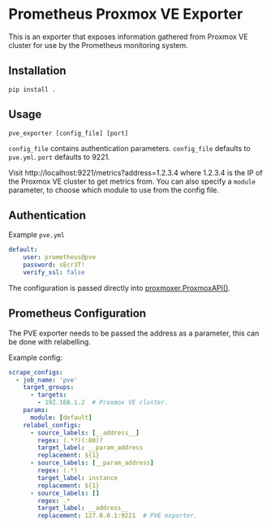 # Prometheus Proxmox VE Exporter

This is an exporter that exposes information gathered from Proxmox VE cluster
for use by the Prometheus monitoring system.

## Installation

```Shell
pip install .
```

## Usage

```
pve_exporter [config_file] [port]
```

`config_file` contains authentication parameters.
`config_file` defaults to `pve.yml`. `port` defaults to 9221.

Visit http://localhost:9221/metrics?address=1.2.3.4 where 1.2.3.4 is the IP of the
Proxmox VE cluster to get metrics from. You can also specify a `module` parameter, to
choose which module to use from the config file.


## Authentication

Example `pve.yml`

```YAML
default:
    user: prometheus@pve
    password: sEcr3T!
    verify_ssl: false
```

The configuration is passed directly into [proxmoxer.ProxmoxAPI()](https://pypi.python.org/pypi/proxmoxer).


## Prometheus Configuration

The PVE exporter needs to be passed the address as a parameter, this can be
done with relabelling.

Example config:
```YAML
scrape_configs:
  - job_name: 'pve'
    target_groups:
      - targets:
        - 192.168.1.2  # Proxmox VE cluster.
    params:
      module: [default]
    relabel_configs:
      - source_labels: [__address__]
        regex: (.*?)(:80)?
        target_label: __param_address
        replacement: ${1}
      - source_labels: [__param_address]
        regex: (.*)
        target_label: instance
        replacement: ${1}
      - source_labels: []
        regex: .*
        target_label: __address__
        replacement: 127.0.0.1:9221  # PVE exporter.
```
